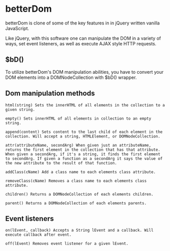 # betterDom

betterDom is clone of some of the key features in in jQuery written vanilla JavaScript.

Like jQuery, with this software one can manipulate the DOM in a variety of ways, set event listeners, as well as execute AJAX style HTTP requests.

## $bD()

To utilize betterDom's DOM manipulation abilities, you have to convert your DOM elements into a DOMNodeCollection with $bD() wrapper.

## Dom manipulation methods

`html(string)
Sets the innerHTML of all elements in the collection to a given string.`

`empty() Sets innerHTML of all elements in collection to an empty string.`

`append(content) Sets content to the last child of each element in the collection. Will accept a string, HTMLElement, or DOMNodeCollection.`

`attr(attributeName, secondArg) When given just an attributeName, returns the first element in the collection that has that attribute. When given a secondArg, if it's a string, it finds the first element to secondArg. If given a function as a secondArg it says the value of the new attribute to the result of that function.`

`addClass(cName) Add a class name to each elements class attribute.`

`removeClass(cName) Removes a class name to each elements class attribute.`

`children() Returns a DOMNodeCollection of each elements children.`

`parent() Returns a DOMNodeCollection of each elements parents.`

## Event listeners

`on(lEvent, callback) Accepts a String lEvent and a callback. Will execute callback after event.`

`off(lEvent) Removes event listener for a given lEvent.`

